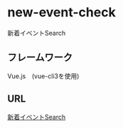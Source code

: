 # new-event-check

新着イベントSearch

## フレームワーク

Vue.js　(vue-cli3を使用)

## URL
[新着イベントSearch](https://distracted-williams-9cf61e.netlify.com/)

